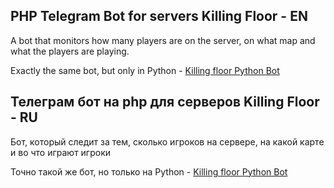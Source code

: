 ## PHP Telegram Bot for servers Killing Floor - EN

A bot that monitors how many players are on the server, on what map and what the players are playing.

Exactly the same bot, but only in Python - [Killing floor Python Bot](https://github.com/DeveloperrEva/Killing-Floor-tg-Python)

## Телеграм бот на php для серверов Killing Floor - RU

Бот, который следит за тем, сколько игроков на сервере, на какой карте и во что играют игроки


Точно такой же бот, но только на Python - [Killing floor Python Bot](https://github.com/DeveloperrEva/Killing-Floor-tg-Python)
